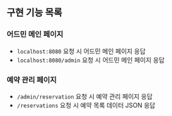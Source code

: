 ## 구현 기능 목록

### 어드민 메인 페이지

- `localhost:8080` 요청 시 어드민 메인 페이지 응답
- `localhost:8080/admin` 요청 시 어드민 메인 페이지 응답

### 예약 관리 페이지

- `/admin/reservation` 요청 시 예약 관리 페이지 응답
- `/reservations` 요청 시 예약 목록 데이터 JSON 응답